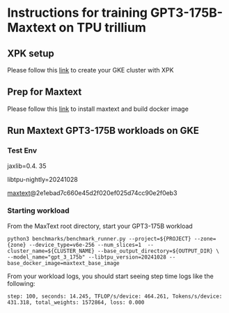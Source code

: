 # Instructions for training GPT3-175B-Maxtext on TPU trillium

## XPK setup
Please follow this [link](https://github.com/AI-Hypercomputer/tpu-recipes/training/trillium/XPK_README.md) to create your GKE cluster with XPK

## Prep for Maxtext 
Please follow this [link](https://github.com/AI-Hypercomputer/tpu-recipes/training/trillium/MAXTEXT_README.md) to install maxtext and build docker image

## Run Maxtext GPT3-175B workloads on GKE

### Test Env
jaxlib=0.4. 35

libtpu-nightly=20241028

[maxtext](https://github.com/AI-Hypercomputer/maxtext.git)@2e1ebad7c660e45d2f020ef025d74cc90e2f0eb3

### Starting workload

From the MaxText root directory, start your GPT3-175B workload

```
python3 benchmarks/benchmark_runner.py --project=${PROJECT} --zone={zone} --device_type=v6e-256 --num_slices=1  --cluster_name=${CLUSTER_NAME} --base_output_directory=${OUTPUT_DIR} \
--model_name="gpt_3_175b" --libtpu_version=20241028 --base_docker_image=maxtext_base_image
```

From your workload logs, you should start seeing step time logs like the following:
```
step: 100, seconds: 14.245, TFLOP/s/device: 464.261, Tokens/s/device: 431.318, total_weights: 1572864, loss: 0.000
```